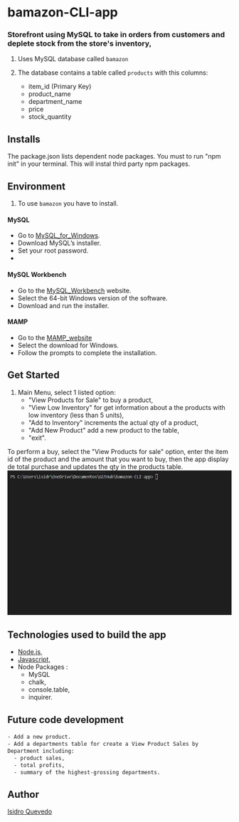# bamazon-CLI-app
### Storefront using MySQL to take in orders from customers and deplete stock from the store's inventory, 

1. Uses MySQL database called `bamazon`
   
2. The database contains a table called `products` with this columns:

    - item_id (Primary Key)
    - product_name
    - department_name
    - price
    - stock_quantity

## Installs

The package.json lists dependent node packages. You must to run "npm init" in your terminal. This will instal third party npm packages.

## Environment

1. To use `bamazon` you have to install.

#### MySQL
   - Go to [MySQL_for_Windows](https://dev.mysql.com/downloads/installer).
   - Download MySQL’s installer.
   - Set your root password.
   -  
#### MySQL Workbench
   - Go to the [MySQL_Workbench](https://dev.mysql.com/downloads/workbench) website.
   - Select the 64-bit Windows version of the software.
   - Download and run the installer.

#### MAMP
   - Go to the [MAMP_website](https://www.mamp.info/en/downloads/)
   - Select the download for Windows.
   - Follow the prompts to complete the installation. 

## Get Started

1. Main Menu, select 1 listed option:
   - "View Products for Sale" to buy a product,
   - "View Low Inventory" for get information about a the products with low inventory (less than 5 units),
   - "Add to Inventory" increments the actual qty of a product,
   - "Add New Product" add a new product to the table,
   -  "exit".

To perform a buy, select the "View Products for sale" option, enter the item id of the product and the amount that you want to buy, then the app display de total purchase and updates the qty in the products table.
![](./gif/View_products_for_sale.gif)
   
## Technologies used to build the app

   - [Node.js,](https://nodejs.org/en/)
   - [Javascript,](https://www.w3schools.com/js/default.asp)
   - Node Packages :
     - MySQL
     - chalk,
     - console.table,
     - inquirer.

## Future code development

    - Add a new product.
    - Add a departments table for create a View Product Sales by Department including:
      - product sales,
      - total profits,
      - summary of the highest-grossing departments. 

## Author

[Isidro Quevedo](https://iquevedom.github.io/My_Bio/)

